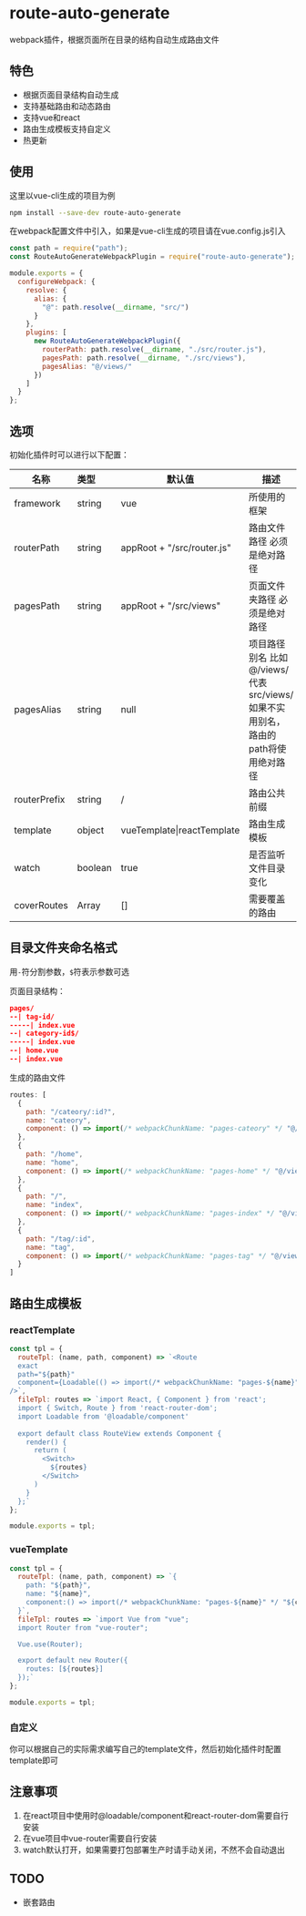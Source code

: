 # route-auto-generate

webpack插件，根据页面所在目录的结构自动生成路由文件

## 特色

- 根据页面目录结构自动生成
- 支持基础路由和动态路由
- 支持vue和react
- 路由生成模板支持自定义
- 热更新

## 使用

这里以vue-cli生成的项目为例

```bash
npm install --save-dev route-auto-generate
```

在webpack配置文件中引入，如果是vue-cli生成的项目请在vue.config.js引入

```js
const path = require("path");
const RouteAutoGenerateWebpackPlugin = require("route-auto-generate");

module.exports = {
  configureWebpack: {
    resolve: {
      alias: {
        "@": path.resolve(__dirname, "src/")
      }
    },
    plugins: [
      new RouteAutoGenerateWebpackPlugin({
        routerPath: path.resolve(__dirname, "./src/router.js"),
        pagesPath: path.resolve(__dirname, "./src/views"),
        pagesAlias: "@/views/"
      })
    ]
  }
};
```

## 选项

初始化插件时可以进行以下配置：

| 名称         | 类型    | 默认值                     | 描述                                                         |
| ------------ | :------ | -------------------------- | ------------------------------------------------------------ |
| framework    | string  | vue                        | 所使用的框架                                                 |
| routerPath   | string  | appRoot + "/src/router.js" | 路由文件路径 必须是绝对路径                                  |
| pagesPath    | string  | appRoot + "/src/views"     | 页面文件夹路径 必须是绝对路径                                |
| pagesAlias   | string  | null                       | 项目路径别名 比如@/views/代表src/views/ 如果不实用别名，路由的path将使用绝对路径 |
| routerPrefix | string  | /                          | 路由公共前缀                                                 |
| template     | object  | vueTemplate\|reactTemplate | 路由生成模板                                                 |
| watch        | boolean | true                       | 是否监听文件目录变化                                         |
| coverRoutes  | Array   | []                         | 需要覆盖的路由                                               |

## 目录文件夹命名格式

用`-`符分割参数，`$`符表示参数可选

页面目录结构：

```json
pages/
--| tag-id/
-----| index.vue
--| category-id$/
-----| index.vue
--| home.vue
--| index.vue
```

生成的路由文件

```js
routes: [
  {
    path: "/cateory/:id?",
    name: "cateory",
    component: () => import(/* webpackChunkName: "pages-cateory" */ "@/views/cateory-id$/index.vue")
  },
  {
    path: "/home",
    name: "home",
    component: () => import(/* webpackChunkName: "pages-home" */ "@/views/home.vue")
  },
  {
    path: "/",
    name: "index",
    component: () => import(/* webpackChunkName: "pages-index" */ "@/views/index.vue")
  },
  {
    path: "/tag/:id",
    name: "tag",
    component: () => import(/* webpackChunkName: "pages-tag" */ "@/views/tag-id/index.vue")
  }
]
```

## 路由生成模板

### reactTemplate

```js
const tpl = {
  routeTpl: (name, path, component) => `<Route
  exact
  path="${path}"
  component={Loadable(() => import(/* webpackChunkName: "pages-${name}" */ "${component}"))}
/>`,
  fileTpl: routes => `import React, { Component } from 'react';
  import { Switch, Route } from 'react-router-dom';
  import Loadable from '@loadable/component'
  
  export default class RouteView extends Component {
    render() {
      return (
        <Switch>
          ${routes}
        </Switch>
      )
    }
  };`
};

module.exports = tpl;
```

### vueTemplate

```js
const tpl = {
  routeTpl: (name, path, component) => `{
    path: "${path}",
    name: "${name}",
    component:() => import(/* webpackChunkName: "pages-${name}" */ "${component}")
  }`,
  fileTpl: routes => `import Vue from "vue";
  import Router from "vue-router";

  Vue.use(Router);

  export default new Router({
    routes: [${routes}]
  });`
};

module.exports = tpl;
```

### 自定义

你可以根据自己的实际需求编写自己的template文件，然后初始化插件时配置template即可

## 注意事项

1. 在react项目中使用时@loadable/component和react-router-dom需要自行安装
2. 在vue项目中vue-router需要自行安装
3. watch默认打开，如果需要打包部署生产时请手动关闭，不然不会自动退出

## TODO

- 嵌套路由
